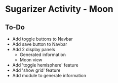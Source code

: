 # Sugarizer Activity - Moon

## To-Do
* Add toggle buttons to Navbar
* Add save button to Navbar
* Add 2 display panels
    * Generated information
    * Moon view
* Add 'toggle hemisphere' feature
* Add 'show grid' feature
* Add module to generate information